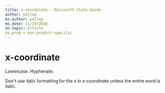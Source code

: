 ```yaml
---
title: x-coordinate - Microsoft Style Guide
author: pallep
ms.author: pallep
ms.date: 11/19/2016
ms.topic: article
ms.prod = non-product-specific
---
```


# x-coordinate

Lowercase. Hyphenate.

Don't use italic formatting for the *x* in *x-coordinate* unless the entire word is italic.
